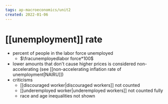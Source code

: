 ```yaml
---
tags: ap-macroeconomics/unit2 
created: 2022-01-06
---
```


# [[unemployment]] rate

- percent of people in the labor force unemployed
	- $\fracunemployedlabor force*100$
- lower amounts that don't cause higher prices is considered non-accelerating (see [[non-accelerating inflation rate of unemployment|NAIRU]])
- criticisms
	- [[discouraged worker|discouraged workers]] not counted
	- [[underemployed worker|underemployed workers]] not counted fully
	- race and age inequalities not shown 
